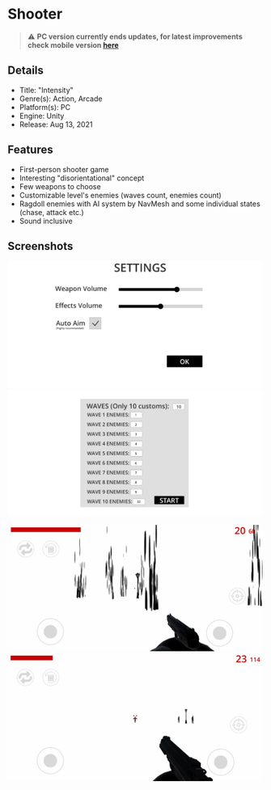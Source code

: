 # Shooter

> :warning: **PC version currently ends updates, for latest improvements check mobile version [here](https://github.com/madeflyoke/GameShooter/tree/mobiledev)**

## Details
* Title: "Intensity"
* Genre(s): Action, Arcade
* Platform(s): PC
* Engine: Unity
* Release:  Aug 13, 2021

## Features
* First-person shooter game
* Interesting "disorientational" concept
* Few weapons to choose
* Customizable level's enemies (waves count, enemies count)
* Ragdoll enemies with AI system by NavMesh and some individual states (chase, attack etc.)
* Sound inclusive  

## Screenshots

<img src="/Screenshots/1.jpg"/> <img src="/Screenshots/2.jpg"/> 

<img src="/Screenshots/3.jpg"/> <img src="/Screenshots/4.jpg"/>

